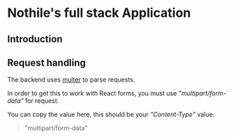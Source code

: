# Nothile's full stack Application

## Introduction

## Request handling
The backend uses [multer](https://www.npmjs.com/package/multer) to parse requests. 

In order to get this to work with React forms, you must use _"multipart/form-data"_ for request.

You can copy the value here, this should be your _"Content-Type"_ value.
> "multipart/form-data"